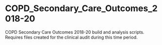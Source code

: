 # COPD_Secondary_Care_Outcomes_2018-20
COPD Secondary Care Outcomes 2018-20 build and analysis scripts. Requires files created for the clinical audit during this time period.
